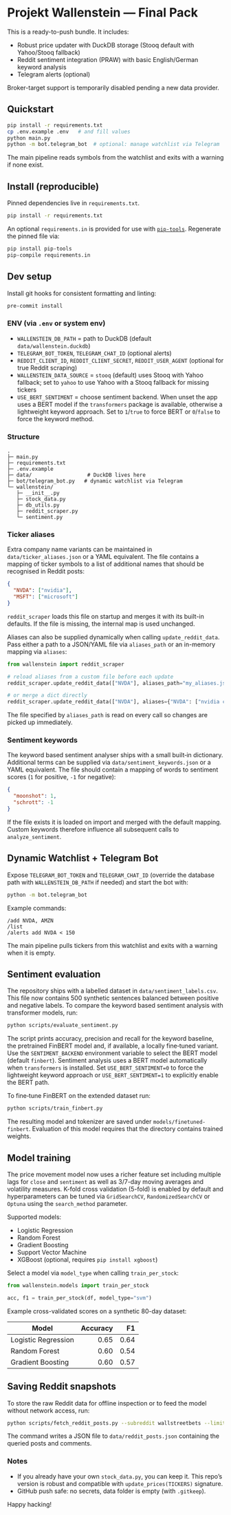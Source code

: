 # Projekt Wallenstein — Final Pack

This is a ready-to-push bundle. It includes:
- Robust price updater with DuckDB storage (Stooq default with Yahoo/Stooq fallback)
- Reddit sentiment integration (PRAW) with basic English/German keyword analysis
- Telegram alerts (optional)

Broker-target support is temporarily disabled pending a new data provider.

## Quickstart
```bash
pip install -r requirements.txt
cp .env.example .env   # and fill values
python main.py
python -m bot.telegram_bot  # optional: manage watchlist via Telegram
```

The main pipeline reads symbols from the watchlist and exits with a warning if none exist.

## Install (reproducible)

Pinned dependencies live in `requirements.txt`.

```bash
pip install -r requirements.txt
```

An optional `requirements.in` is provided for use with
[`pip-tools`](https://github.com/jazzband/pip-tools). Regenerate the pinned
file via:

```bash
pip install pip-tools
pip-compile requirements.in
```

## Dev setup

Install git hooks for consistent formatting and linting:

```bash
pre-commit install
```

### ENV (via `.env` or system env)
- `WALLENSTEIN_DB_PATH` = path to DuckDB (default `data/wallenstein.duckdb`)
- `TELEGRAM_BOT_TOKEN`, `TELEGRAM_CHAT_ID` (optional alerts)
- `REDDIT_CLIENT_ID`, `REDDIT_CLIENT_SECRET`, `REDDIT_USER_AGENT` (optional for true Reddit scraping)
- `WALLENSTEIN_DATA_SOURCE` = `stooq` (default) uses Stooq with Yahoo fallback; set to `yahoo` to use Yahoo with a Stooq fallback for missing tickers
- `USE_BERT_SENTIMENT` = choose sentiment backend. When unset the app uses a
  BERT model if the `transformers` package is available, otherwise a lightweight
  keyword approach. Set to `1`/`true` to force BERT or `0`/`false` to force the
  keyword method.

### Structure
```
.
├─ main.py
├─ requirements.txt
├─ .env.example
├─ data/                  # DuckDB lives here
├─ bot/telegram_bot.py   # dynamic watchlist via Telegram
└─ wallenstein/
   ├─ __init__.py
   ├─ stock_data.py
   ├─ db_utils.py
   ├─ reddit_scraper.py
   └─ sentiment.py
```


### Ticker aliases

Extra company name variants can be maintained in `data/ticker_aliases.json`
or a YAML equivalent.  The file contains a mapping of ticker symbols to a
list of additional names that should be recognised in Reddit posts:

```json
{
  "NVDA": ["nvidia"],
  "MSFT": ["microsoft"]
}
```

`reddit_scraper` loads this file on startup and merges it with its built-in
defaults. If the file is missing, the internal map is used unchanged.

Aliases can also be supplied dynamically when calling
``update_reddit_data``. Pass either a path to a JSON/YAML file via
``aliases_path`` or an in-memory mapping via ``aliases``:

```python
from wallenstein import reddit_scraper

# reload aliases from a custom file before each update
reddit_scraper.update_reddit_data(["NVDA"], aliases_path="my_aliases.json")

# or merge a dict directly
reddit_scraper.update_reddit_data(["NVDA"], aliases={"NVDA": ["nvidia corp"]})
```

The file specified by ``aliases_path`` is read on every call so changes are
picked up immediately.

### Sentiment keywords

The keyword based sentiment analyser ships with a small built‑in dictionary.
Additional terms can be supplied via ``data/sentiment_keywords.json`` or a
YAML equivalent.  The file should contain a mapping of words to sentiment
scores (``1`` for positive, ``-1`` for negative):

```json
{
  "moonshot": 1,
  "schrott": -1
}
```

If the file exists it is loaded on import and merged with the default
mapping. Custom keywords therefore influence all subsequent calls to
``analyze_sentiment``.

## Dynamic Watchlist + Telegram Bot

Expose ``TELEGRAM_BOT_TOKEN`` and ``TELEGRAM_CHAT_ID`` (override the database path with ``WALLENSTEIN_DB_PATH`` if needed) and start the bot with:

```bash
python -m bot.telegram_bot
```

Example commands:

```text
/add NVDA, AMZN
/list
/alerts add NVDA < 150
```

The main pipeline pulls tickers from this watchlist and exits with a warning when it is empty.

## Sentiment evaluation

The repository ships with a labelled dataset in
`data/sentiment_labels.csv`. This file now contains 500 synthetic sentences
balanced between positive and negative labels. To compare the keyword based
sentiment analysis with transformer models, run:

```bash
python scripts/evaluate_sentiment.py
```

The script prints accuracy, precision and recall for the keyword baseline, the
pretrained FinBERT model and, if available, a locally fine‑tuned variant. Use
the `SENTIMENT_BACKEND` environment variable to select the BERT model (default
`finbert`). Sentiment analysis uses a BERT model automatically when
`transformers` is installed. Set `USE_BERT_SENTIMENT=0` to force the lightweight
keyword approach or `USE_BERT_SENTIMENT=1` to explicitly enable the BERT path.

To fine‑tune FinBERT on the extended dataset run:

```bash
python scripts/train_finbert.py
```

The resulting model and tokenizer are saved under
`models/finetuned-finbert`. Evaluation of this model requires that the directory
contains trained weights.


## Model training

The price movement model now uses a richer feature set including multiple
lags for ``close`` and ``sentiment`` as well as 3/7-day moving averages and
volatility measures. K-fold cross validation (5-fold) is enabled by default and
hyperparameters can be tuned via ``GridSearchCV``, ``RandomizedSearchCV`` or
``Optuna`` using the ``search_method`` parameter.

Supported models:

- Logistic Regression
- Random Forest
- Gradient Boosting
- Support Vector Machine
- XGBoost (optional, requires ``pip install xgboost``)

Select a model via ``model_type`` when calling ``train_per_stock``:

```python
from wallenstein.models import train_per_stock

acc, f1 = train_per_stock(df, model_type="svm")
```

Example cross-validated scores on a synthetic 80-day dataset:

| Model              | Accuracy | F1   |
|--------------------|---------:|-----:|
| Logistic Regression | 0.65     | 0.64 |
| Random Forest       | 0.60     | 0.54 |
| Gradient Boosting   | 0.60     | 0.57 |


## Saving Reddit snapshots

To store the raw Reddit data for offline inspection or to feed the model
without network access, run:

```bash
python scripts/fetch_reddit_posts.py --subreddit wallstreetbets --limit 50
```

The command writes a JSON file to `data/reddit_posts.json` containing the
queried posts and comments.

### Notes
- If you already have your own `stock_data.py`, you can keep it. This repo’s version is robust and compatible with `update_prices(TICKERS)` signature.
- GitHub push safe: no secrets, data folder is empty (with `.gitkeep`).

Happy hacking!

